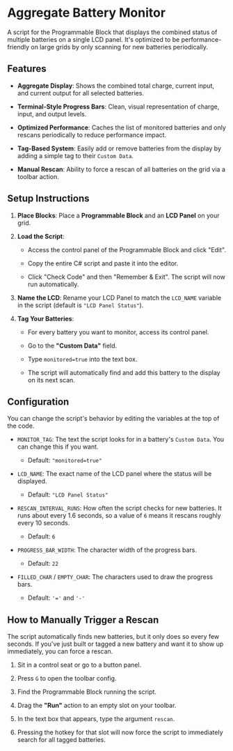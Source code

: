 # Aggregate Battery Monitor

A script for the Programmable Block that displays the combined status of multiple batteries on a single LCD panel. It's optimized to be performance-friendly on large grids by only scanning for new batteries periodically.

## Features

* **Aggregate Display**: Shows the combined total charge, current input, and current output for all selected batteries.

* **Terminal-Style Progress Bars**: Clean, visual representation of charge, input, and output levels.

* **Optimized Performance**: Caches the list of monitored batteries and only rescans periodically to reduce performance impact.

* **Tag-Based System**: Easily add or remove batteries from the display by adding a simple tag to their `Custom Data`.

* **Manual Rescan**: Ability to force a rescan of all batteries on the grid via a toolbar action.

## Setup Instructions

1. **Place Blocks**: Place a **Programmable Block** and an **LCD Panel** on your grid.

2. **Load the Script**:

   * Access the control panel of the Programmable Block and click "Edit".

   * Copy the entire C# script and paste it into the editor.

   * Click "Check Code" and then "Remember & Exit". The script will now run automatically.

3. **Name the LCD**: Rename your LCD Panel to match the `LCD_NAME` variable in the script (default is `"LCD Panel Status"`).

4. **Tag Your Batteries**:

   * For every battery you want to monitor, access its control panel.

   * Go to the **"Custom Data"** field.

   * Type `monitored=true` into the text box.

   * The script will automatically find and add this battery to the display on its next scan.

## Configuration

You can change the script's behavior by editing the variables at the top of the code.

* `MONITOR_TAG`: The text the script looks for in a battery's `Custom Data`. You can change this if you want.

  * Default: `"monitored=true"`

* `LCD_NAME`: The exact name of the LCD panel where the status will be displayed.

  * Default: `"LCD Panel Status"`

* `RESCAN_INTERVAL_RUNS`: How often the script checks for new batteries. It runs about every 1.6 seconds, so a value of `6` means it rescans roughly every 10 seconds.

  * Default: `6`

* `PROGRESS_BAR_WIDTH`: The character width of the progress bars.

  * Default: `22`

* `FILLED_CHAR` / `EMPTY_CHAR`: The characters used to draw the progress bars.

  * Default: `'='` and `'-'`

## How to Manually Trigger a Rescan

The script automatically finds new batteries, but it only does so every few seconds. If you've just built or tagged a new battery and want it to show up immediately, you can force a rescan.

1. Sit in a control seat or go to a button panel.

2. Press `G` to open the toolbar config.

3. Find the Programmable Block running the script.

4. Drag the **"Run"** action to an empty slot on your toolbar.

5. In the text box that appears, type the argument `rescan`.

6. Pressing the hotkey for that slot will now force the script to immediately search for all tagged batteries.

